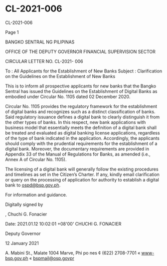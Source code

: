# CL-2021-006

CL-2021-006

Page 1

BANGKO SENTRAL NG PILIPINAS

OFFICE OF THE DEPUTY GOVERNOR FINANCIAL SUPERVISION SECTOR

CIRCULAR LETTER NO. CL-2021- 006

To : All Applicants for the Establishment of New Banks Subject : Clarification on the Guidelines on the Establishment of New Banks

This is to inform all prospective applicants for new banks that the Bangko Sentral has issued the Guidelines on the Establishment of Digital Banks as embodied under Circular No. 1105 dated 02 December 2020.

Circular No. 1105 provides the regulatory framework for the establishment of digital banks and recognizes such as a distinct classification of banks. Said regulatory issuance defines a digital bank to clearly distinguish it from the other types of banks. In this respect, new bank applications with business model that essentially meets the definition of a digital bank shall be treated and evaluated as digital banking license applications, regardless of the type of bank indicated in the application. Accordingly, the applicants should comply with the prudential requirements for the establishment of a digital bank. Moreover, the documentary requirements are provided in Appendix 33 of the Manual of Regulations for Banks, as amended (i.e., Annex A of Circular No. 1105).

The licensing of a digital bank will generally follow the existing procedures and timelines as set in the Citizen’s Charter. If any, kindly email clarification or query on the processing of application for authority to establish a digital bank to ospd@bsp.gov.ph.

For information and guidance.

Digitally signed by

, Chuchi G. Fonacier

Date: 2021.01.12 10:02:01 +08'00' CHUCHI G. FONACIER

Deputy Governor

12 January 2021

A. Mabini St., Malate 1004 Marve, Phi po nes ¢ (622) 2708-7701 « www-bsp.gov.ph « bspmail@osp.govpr